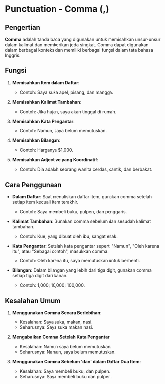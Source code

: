 # Punctuation - Comma (,)

## Pengertian

**Comma** adalah tanda baca yang digunakan untuk memisahkan unsur-unsur dalam kalimat dan memberikan jeda singkat. Comma dapat digunakan dalam berbagai konteks dan memiliki berbagai fungsi dalam tata bahasa Inggris.

## Fungsi

1. **Memisahkan Item dalam Daftar**:
   - Contoh: Saya suka apel, pisang, dan mangga.

2. **Memisahkan Kalimat Tambahan**:
   - Contoh: Jika hujan, saya akan tinggal di rumah.

3. **Memisahkan Kata Pengantar**:
   - Contoh: Namun, saya belum memutuskan.

4. **Memisahkan Bilangan**:
   - Contoh: Harganya $1,000.

5. **Memisahkan Adjective yang Koordinatif**:
   - Contoh: Dia adalah seorang wanita cerdas, cantik, dan berbakat.

## Cara Penggunaan

- **Dalam Daftar**: Saat menuliskan daftar item, gunakan comma setelah setiap item kecuali item terakhir.
  - Contoh: Saya membeli buku, pulpen, dan penggaris.
  
- **Kalimat Tambahan**: Gunakan comma sebelum dan sesudah kalimat tambahan.
  - Contoh: Kue, yang dibuat oleh ibu, sangat enak.

- **Kata Pengantar**: Setelah kata pengantar seperti "Namun", "Oleh karena itu", atau "Sebagai contoh", masukkan comma.
  - Contoh: Oleh karena itu, saya memutuskan untuk berhenti.

- **Bilangan**: Dalam bilangan yang lebih dari tiga digit, gunakan comma setiap tiga digit dari kanan.
  - Contoh: 1,000; 10,000; 100,000.

## Kesalahan Umum

1. **Menggunakan Comma Secara Berlebihan**:
   - Kesalahan: Saya suka, makan, nasi.
   - Seharusnya: Saya suka makan nasi.

2. **Mengabaikan Comma Setelah Kata Pengantar**:
   - Kesalahan: Namun saya belum memutuskan.
   - Seharusnya: Namun, saya belum memutuskan.

3. **Menggunakan Comma Sebelum 'dan' dalam Daftar Dua Item**:
   - Kesalahan: Saya membeli buku, dan pulpen.
   - Seharusnya: Saya membeli buku dan pulpen.


